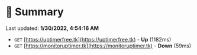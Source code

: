 # 📖 Summary
Last updated: **1/30/2022, 4:54:16 AM**

- `GET` [https://uptimerfree.tk](https://uptimerfree.tk) - **Up** (1182ms)
- `GET` [https://monitoruptimer.tk](https://monitoruptimer.tk) - **Down** (59ms)
